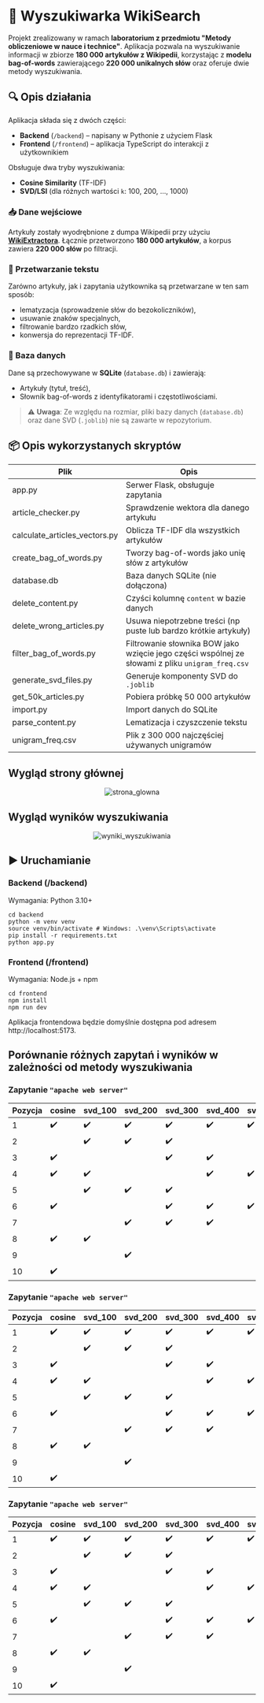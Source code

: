 # 🧠 Wyszukiwarka WikiSearch

Projekt zrealizowany w ramach **laboratorium z przedmiotu "Metody obliczeniowe w nauce i technice"**. Aplikacja pozwala na wyszukiwanie informacji w zbiorze **180 000 artykułów z Wikipedii**, korzystając z **modelu bag-of-words** zawierającego **220 000 unikalnych słów** oraz oferuje dwie metody wyszukiwania.

## 🔍 Opis działania

Aplikacja składa się z dwóch części:
- **Backend** (`/backend`) – napisany w Pythonie z użyciem Flask
- **Frontend** (`/frontend`) – aplikacja TypeScript do interakcji z użytkownikiem

Obsługuje dwa tryby wyszukiwania:

- **Cosine Similarity** (TF-IDF)
- **SVD/LSI** (dla różnych wartości `k`: 100, 200, ..., 1000)

### 📥 Dane wejściowe

Artykuły zostały wyodrębnione z dumpa Wikipedii przy użyciu **[WikiExtractora](https://github.com/attardi/wikiextractor)**. Łącznie przetworzono **180 000 artykułów**, a korpus zawiera **220 000 słów** po filtracji.

### 🧹 Przetwarzanie tekstu

Zarówno artykuły, jak i zapytania użytkownika są przetwarzane w ten sam sposób:
- lematyzacja (sprowadzenie słów do bezokoliczników),
- usuwanie znaków specjalnych,
- filtrowanie bardzo rzadkich słów,
- konwersja do reprezentacji TF-IDF.

### 💾 Baza danych

Dane są przechowywane w **SQLite** (`database.db`) i zawierają:
- Artykuły (tytuł, treść),
- Słownik bag-of-words z identyfikatorami i częstotliwościami.

> ⚠️ **Uwaga**: Ze względu na rozmiar, pliki bazy danych (`database.db`) oraz dane SVD (`.joblib`) nie są zawarte w repozytorium.

## 📦 Opis wykorzystanych skryptów

| Plik                            | Opis                                    |
| ------------------------------- | --------------------------------------- |
| app.py                          | Serwer Flask, obsługuje zapytania       |
| article\_checker.py             | Sprawdzenie wektora dla danego artykułu |
| calculate\_articles\_vectors.py | Oblicza TF-IDF dla wszystkich artykułów |
| create\_bag\_of\_words.py       | Tworzy bag-of-words jako unię słów z artykułów|
| database.db                     | Baza danych SQLite (nie dołączona)      |
| delete\_content.py              |Czyści kolumnę `content` w bazie danych  |
| delete\_wrong\_articles.py      | Usuwa niepotrzebne treści (np puste lub bardzo krótkie artykuły)|
| filter\_bag\_of\_words.py       | Filtrowanie słownika BOW jako wzięcie jego części wspólnej ze słowami z pliku `unigram_freq.csv`|
| generate\_svd\_files.py         | Generuje komponenty SVD do `.joblib`    |
| get\_50k\_articles.py           | Pobiera próbkę 50 000 artykułów         |
| import.py                       | Import danych do SQLite                 |
| parse\_content.py               | Lematizacja i czyszczenie tekstu        |
| unigram\_freq.csv               | Plik z 300 000 najczęściej używanych unigramów|

## Wygląd strony głównej

<div align="center">

  ![strona_glowna](https://github.com/user-attachments/assets/4a39867b-2e32-42cf-a84d-aa1c08894176)

</div>

## Wygląd wyników wyszukiwania

<div align="center">

  ![wyniki_wyszukiwania](https://github.com/user-attachments/assets/b0b938d5-a0a1-4f31-96e4-4f21bd137371)

</div>

## ▶️ Uruchamianie
### Backend (/backend)

Wymagania: Python 3.10+

```
cd backend
python -m venv venv
source venv/bin/activate # Windows: .\venv\Scripts\activate
pip install -r requirements.txt
python app.py
```
### Frontend (/frontend)

Wymagania: Node.js + npm

```
cd frontend
npm install
npm run dev
```

Aplikacja frontendowa będzie domyślnie dostępna pod adresem http://localhost:5173.

## Porównanie różnych zapytań i wyników w zależności od metody wyszukiwania

### Zapytanie `"apache web server"`

| Pozycja | cosine | svd\_100 | svd\_200 | svd\_300 | svd\_400 | svd\_500 | svd\_600 | svd\_700 | svd\_800 | svd\_900 | svd\_1000 |
| ------- | ------ | -------- | -------- | -------- | -------- | -------- | -------- | -------- | -------- | --------- | --------- |
| 1       | ✔️     | ✔️       | ✔️       | ✔️       | ✔️       | ✔️       | ✔️       | ✔️       | ✔️       | ✔️        |           |
| 2       |        | ✔️       | ✔️       | ✔️       |          |          |          |          |          |           |           |
| 3       | ✔️     |          |          | ✔️       | ✔️       |          |          |          |          |           |           |
| 4       | ✔️     | ✔️       |          |          | ✔️       | ✔️       |          |          |          |           |           |
| 5       |        | ✔️       | ✔️       | ✔️       |          |          |          |          |          |           |           |
| 6       | ✔️     |          |          | ✔️       | ✔️       | ✔️       |          |          |          |           |           |
| 7       |        |          | ✔️       | ✔️       | ✔️       |          |          |          |          |           |           |
| 8       | ✔️     | ✔️       |          |          |          |          | ✔️       |          |          |           |           |
| 9       |        |          | ✔️       |          |          |          |          | ✔️       | ✔️       | ✔️        |           |
| 10      | ✔️     |          |          |          |          |          |          |          |          |           |           |

### Zapytanie `"apache web server"`

| Pozycja | cosine | svd\_100 | svd\_200 | svd\_300 | svd\_400 | svd\_500 | svd\_600 | svd\_700 | svd\_800 | svd\_900 | svd\_1000 |
| ------- | ------ | -------- | -------- | -------- | -------- | -------- | -------- | -------- | -------- | --------- | --------- |
| 1       | ✔️     | ✔️       | ✔️       | ✔️       | ✔️       | ✔️       | ✔️       | ✔️       | ✔️       | ✔️        |           |
| 2       |        | ✔️       | ✔️       | ✔️       |          |          |          |          |          |           |           |
| 3       | ✔️     |          |          | ✔️       | ✔️       |          |          |          |          |           |           |
| 4       | ✔️     | ✔️       |          |          | ✔️       | ✔️       |          |          |          |           |           |
| 5       |        | ✔️       | ✔️       | ✔️       |          |          |          |          |          |           |           |
| 6       | ✔️     |          |          | ✔️       | ✔️       | ✔️       |          |          |          |           |           |
| 7       |        |          | ✔️       | ✔️       | ✔️       |          |          |          |          |           |           |
| 8       | ✔️     | ✔️       |          |          |          |          | ✔️       |          |          |           |           |
| 9       |        |          | ✔️       |          |          |          |          | ✔️       | ✔️       | ✔️        |           |
| 10      | ✔️     |          |          |          |          |          |          |          |          |           |           |

### Zapytanie `"apache web server"`

| Pozycja | cosine | svd\_100 | svd\_200 | svd\_300 | svd\_400 | svd\_500 | svd\_600 | svd\_700 | svd\_800 | svd\_900 | svd\_1000 |
| ------- | ------ | -------- | -------- | -------- | -------- | -------- | -------- | -------- | -------- | --------- | --------- |
| 1       | ✔️     | ✔️       | ✔️       | ✔️       | ✔️       | ✔️       | ✔️       | ✔️       | ✔️       | ✔️        |           |
| 2       |        | ✔️       | ✔️       | ✔️       |          |          |          |          |          |           |           |
| 3       | ✔️     |          |          | ✔️       | ✔️       |          |          |          |          |           |           |
| 4       | ✔️     | ✔️       |          |          | ✔️       | ✔️       |          |          |          |           |           |
| 5       |        | ✔️       | ✔️       | ✔️       |          |          |          |          |          |           |           |
| 6       | ✔️     |          |          | ✔️       | ✔️       | ✔️       |          |          |          |           |           |
| 7       |        |          | ✔️       | ✔️       | ✔️       |          |          |          |          |           |           |
| 8       | ✔️     | ✔️       |          |          |          |          | ✔️       |          |          |           |           |
| 9       |        |          | ✔️       |          |          |          |          | ✔️       | ✔️       | ✔️        |           |
| 10      | ✔️     |          |          |          |          |          |          |          |          |           |           |
